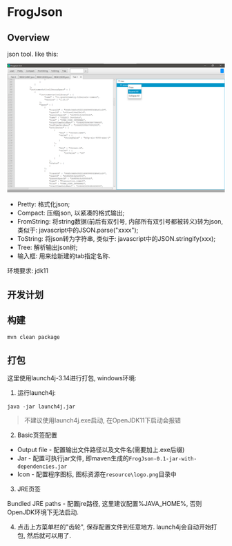 # FrogJson

## Overview

json tool. like this:

![image](docs/img/example.png)

* Pretty: 格式化json;
* Compact: 压缩json, 以紧凑的格式输出;
* FromString: 将string数据(前后有双引号, 内部所有双引号都被转义)转为json, 类似于: javascript中的JSON.parse("xxxx");
* ToString: 将json转为字符串, 类似于: javascript中的JSON.stringify(xxx);
* Tree: 解析输出json树;
* 输入框: 用来给新建的tab指定名称.

环境要求: jdk11

## 开发计划


## 构建

```
mvn clean package
```

## 打包

这里使用launch4j-3.14进行打包, windows环境:

1. 运行launch4j:

```
java -jar launch4j.jar
```

> 不建议使用launch4j.exe启动, 在OpenJDK11下启动会报错

2. Basic页签配置

 * Output file - 配置输出文件路径以及文件名(需要加上.exe后缀)
 * Jar - 配置可执行jar文件, 即maven生成的```FrogJson-0.1-jar-with-dependencies.jar```
 * Icon - 配置程序图标, 图标资源在```resource\logo.png```目录中

3. JRE页签

Bundled JRE paths - 配置jre路径, 这里建议配置%JAVA_HOME%, 否则OpenJDK环境下无法启动.

4. 点击上方菜单栏的"齿轮", 保存配置文件到任意地方. launch4j会自动开始打包, 然后就可以用了.